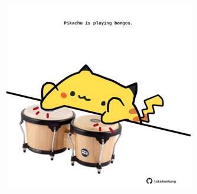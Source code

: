 <!-- built at 23/01/2023, 01:27:45 UTC -->
<p align="center">
  <img width="500" height="500" src="./ReadmeImage.svg">
</p>
